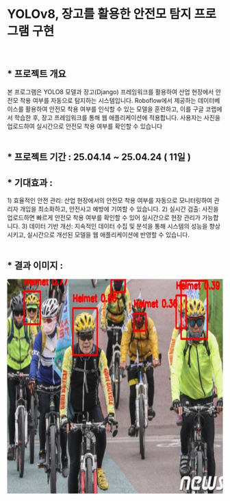 <h1> YOLOv8, 장고를 활용한 안전모 탐지 프로그램 구현 </h1>
<br>
<h2>* 프로젝트 개요 </h2>
본 프로그램은 YOLO8 모델과 장고(Django) 프레임워크를 활용하여 산업 현장에서 안전모 착용 여부를 자동으로 탐지하는 시스템입니다. Roboflow에서 제공하는 데이터베이스를 활용하여 안전모 착용 여부를 인식할 수 있는 모델을 훈련하고, 이를 구글 코랩에서 학습한 후, 장고 프레임워크를 통해 웹 애플리케이션에 적용합니다. 사용자는 사진을 업로드하여 실시간으로 안전모 착용 여부를 확인할 수 있습니다
<br><br>


<h2>* 프로젝트 기간 : 25.04.14 ~ 25.04.24 ( 11일 ) </h2>
<h2>* 기대효과 : </h2>
1) 효율적인 안전 관리: 산업 현장에서의 안전모 착용 여부를 자동으로 모니터링하여 관리자 개입을 최소화하고, 안전사고 예방에 기여할 수 있습니다.
2) 실시간 검출: 사진을 업로드하면 빠르게 안전모 착용 여부를 확인할 수 있어 실시간으로 현장 관리가 가능합니다.
3) 데이터 기반 개선: 지속적인 데이터 수집 및 분석을 통해 시스템의 성능을 향상시키고, 실시간으로 개선된 모델을 웹 애플리케이션에 반영할 수 있습니다.<br><br>

<h2>* 결과 이미지 : </h2>


<img src="https://github.com/hjk-hjk/Hel/blob/master/yolo/detected_sample.jpg?raw=true" width=800  height=500  />
